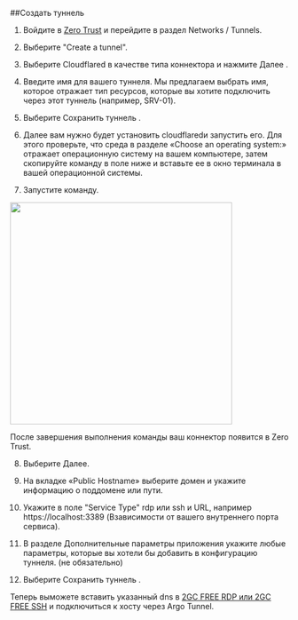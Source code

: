 ##Создать туннель

1. Войдите в <a href="https://one.dash.cloudflare.com/" target="_blank">Zero Trust</a> и перейдите в раздел Networks / Tunnels.

2. Выберите "Create a tunnel".

3. Выберите Cloudflared в качестве типа коннектора и нажмите Далее .

4. Введите имя для вашего туннеля. Мы предлагаем выбрать имя, которое 
отражает тип ресурсов, которые вы хотите подключить через этот туннель (например, SRV-01).

5. Выберите Сохранить туннель .

6. Далее вам нужно будет установить cloudflaredи запустить его. 
Для этого проверьте, что среда в разделе «Choose an operating system:» 
отражает операционную систему на вашем компьютере, затем скопируйте 
команду в поле ниже и вставьте ее в окно терминала в вашей операционной системы. 
7. Запустите команду.

<div id="header">
  <img src="https://developers.cloudflare.com/_astro/connector.DgDJjokf_IrBTB.webp" width="400"/>
</div>


После завершения выполнения команды ваш коннектор появится в Zero Trust.

8. Выберите Далее.

9. На вкладке «Public Hostname» выберите домен и укажите информацию о поддомене или пути.

10. Укажите в поле "Service Type" rdp или ssh и URL, например https://localhost:3389 (Взависимости от вашего внутреннего порта сервиса).

11. В разделе Дополнительные параметры приложения укажите любые параметры, которые вы хотели бы добавить в конфигурацию туннеля. (не обязательно)

12. Выберите Сохранить туннель .


Теперь выможете вставить указанный dns в [2GC FREE RDP или 2GC FREE SSH](https://2gc.ru/download) и подключиться к хосту через Argo Tunnel.
